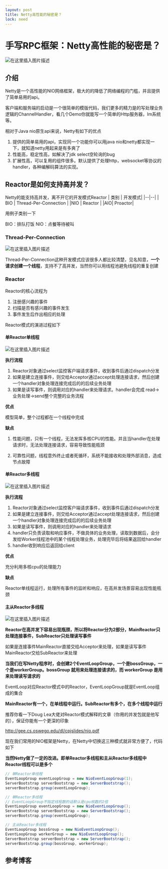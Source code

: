 ```yaml
---
layout: post
title: Netty高性能的秘密是？
lock: need
---
```


# 手写RPC框架：Netty高性能的秘密是？

![在这里插入图片描述](https://img-blog.csdnimg.cn/20201126153809132.jpg)
## 介绍
Netty是一个高性能的NIO网络框架，极大的的降低了网络编程的门槛，并且提供了简单易用的api。

客户端和服务端的启动是一个很简单的模版代码，我们更多的精力是的写处理业务逻辑的ChannelHandler，看几个Demo你就能写一个简单的Http服务器，Im系统等。

相对于Java nio原生api来说，Netty有如下的优点
1. 提供的简单易用的api，实现同一个功能你可以用java nio和netty都实现一下，就知道netty用起来是有多爽了
2. 性能高，稳定性高，如解决了jdk select空轮询的bug
3. 扩展性高，可以复用的组件很多。默认提供了处理http，websocket等协议的handler，各种编解码算法的实现。

## Reactor是如何支持高并发？
Netty的能支持高并发，离不开它的开发模式Reactor
| 类别 | 开发模式|
|--|--|
| BIO | Thread-Per-Connection |
|NIO  | Reactor |
|AIO|  Proactor|

用例子类别一下

BIO：排队打饭
NIO：点餐等待被叫

### Thread-Per-Connection
![在这里插入图片描述](https://img-blog.csdnimg.cn/20201018194908809.png?)

Thread-Per-Connection这种开发模式应该很多人都比较清楚，见名知意，**一个请求创建一个线程**，支持不了高并发，当然你可以用线程池避免线程的重复创建

### Reactor

Reactor的核心流程为
1. 注册感兴趣的事件
2. 扫描是否有感兴趣的事件发生
3. 事件发生后作出相应的处理

Reactor模式的演进过程如下

#### 单Reactor单线程

![在这里插入图片描述](https://img-blog.csdnimg.cn/20201018212234786.jpg?)

**执行流程**

1. Reactor对象通过select监控客户端请求事件，收到事件后通过dispatch分发
2. 如果是建立连接事件，则交给Acceptor通过accept处理连接请求，然后创建一个handler对象处理连接完成后的的后续业务处理
3. 如果是读写事件，则调用对应的handler来处理请求。handler会完成 read->业务处理->send整个完整的业务流程

**优点**

模型简单，整个过程都在一个线程中完成

**缺点**

1. 性能问题，只有一个线程，无法发挥多核CPU的性能。并且当handler在处理请求时，无法处理连接请求，容易导致性能瓶颈

2. 可靠性问题，线程意外终止或者死循环，系统不能接收和处理外部消息，造成节点故障

#### 单Reactor多线程
![在这里插入图片描述](https://img-blog.csdnimg.cn/20201018212254290.jpg?)

**执行流程**

1. Reactor对象通过select监控客户端请求事件，收到事件后通过dispatch分发
2. 如果是建立连接事件，则交给Acceptor通过accept处理连接请求，然后创建一个handler对象处理连接完成后的的后续业务处理
3. 如果是读写事件，则调用对应的handler来处理请求
4. handler只负责读取和响应事件，不做具体的业务处理，读取到数据后，会分发给Worker线程池中的某个线程处理业务，处理完毕后将结果返回给handler
5. handler收到响应后返回给client

**优点**

充分利用多核cpu的处理能力

**缺点**

Reactor单线程运行，处理所有事件的监听和响应，在高并发场景容易出现性能瓶颈

#### 主从Reactor多线程

![在这里插入图片描述](https://img-blog.csdnimg.cn/20201018212308273.jpg?)

**Reactor在高并发下容易出现瓶颈，所以将Reactor分为2部分，MainReactor只处理连接事件，SubReactor只处理读写事件**

如果是连接事件MainReactor直接交给Acceptor来处理，如果是读写事件MainReactor交给SubReactor来处理

**当我们在写Netty程序时，会创建2个EventLoopGroup，一个是bossGroup，一个是workerGroup。bossGroup 就用来处理连接请求的，而 workerGroup 是用来处理读写请求的**

EventLoop对应Reactor模式中的Reactor，EventLoopGroup就是EventLoop组成的集合

**MainReactor有一个，在单线程中运行。SubReactor有多个，在多个线程中运行**

推荐你看一下Doug Lea大佬对Reactor模式解释的文章（你用的并发包就是他写的），保证你能有一个更深的印象

http://gee.cs.oswego.edu/dl/cpjslides/nio.pdf

现在我们常用的NIO框架是Netty，在Netty中切换这三种模式就非常方便了，代码如下

**当然Netty做了一定的改进。即单Reactor多线程和主从Reactor多线程中Reactor线程可以是多个**

```java
// 单Reactor单线程
EventLoopGroup eventLoopGroup = new NioEventLoopGroup(1);
ServerBootstrap serverBootstrap = new ServerBootstrap();
serverBootstrap.group(eventLoopGroup);

// 单Reactor多线程
// EventLoopGroup不指定线程数的话默认是cpu核数的2倍
EventLoopGroup eventLoopGroup = new NioEventLoopGroup();
ServerBootstrap serverBootstrap = new ServerBootstrap();
serverBootstrap.group(eventLoopGroup);

// 主从Reactor多线程
EventLoopGroup bossGroup = new NioEventLoopGroup();
EventLoopGroup workerGroup = new NioEventLoopGroup();
ServerBootstrap serverBootstrap = new ServerBootstrap();
serverBootstrap.group(bossGroup, workerGroup);
```
## 参考博客